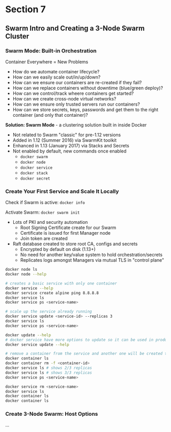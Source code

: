 # Section 7
## Swarm Intro and Creating a 3-Node Swarm Cluster

### Swarm Mode: Built-in Orchestration

Container Everywhere = New Problems
* How do we automate container lifecycle?
* How can we easily scale out/in/up/down?
* How can we ensure our containers are re-created if they fail?
* How can we replace containers without downtime (blue/green deploy)?
* How can we control/track wheere containers get started?
* How can we create cross-node virtual networks?
* How can we ensure only trusted servers run our containers?
* How can we store secrets, keys, passwords and get them to the right container (and only that container)?


**Solution: Swarm Mode** - a clustering solution built in inside Docker 

* Not related to Swarm "classic" for pre-1.12 versions
* Added in 1.12 (Summer 2016) via SwarmKit toolkit
* Enhanced in 1.13 (January 2017) via Stacks and Secrets
* Not enabled by default, new commands once enabled
    * `docker swarm`
    * `docker node`
    * `docker service`
    * `docker stack`
    * `docker secret`
    
### Create Your First Service and Scale It Locally

Check if Swarm is active: `docker info`

Activate Swarm: `docker swarm init`

* Lots of PKI and security automation
    * Root Signing Certificate create for our Swarm
    * Certificate is issued for first Manager node
    * Join token are created
* Raft database created to store root CA, configs and secrets
    * Encrypted by default on disk (1.13+)
    * No need for another key/value system to hold orchestration/secrets
    * Replicates logs amongst Managers via mutual TLS in "control plane"
    
```sh
docker node ls 
docker node --help
``` 

```sh
# creates a basic service with only one container
docker service --help 
docker service create alpine ping 8.8.8.8 
docker service ls
docker service ps <service-name>

# scale up the service already running
docker service update <service-id> --replicas 3
docker service ls
docker service ps <service-name>

docker update --help
# docker service have more options to update so it can be used in production environments (like to roll blue/green deployments)
docker service update --help

# remove a container from the service and another one will be created to keep the desired capacity
docker container ls
docker container rm -f <container-id>
docker service ls # shows 2/3 replicas
docker service ls # shows 3/3 replicas
docker service ps <service-name>

docker service rm <service-name>
docker service ls
docker container ls
docker container ls
```

### Create 3-Node Swarm: Host Options

...